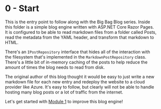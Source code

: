 # 0 - Start

This is the entry point to follow along with the Big Bag Blog series.  Inside this folder is a simple blog engine written with ASP.NET Core Razor Pages.  It is configured to be able to read markdown files from a folder called Posts, read the metadata from the YAML header, and transform that markdown to HTML.

There's an `IPostRepository` interface that hides all of the interaction with the filesystem that's implemented in the `MarkdownPostRepository` class.  There's a little bit of in-memory caching of the posts to help reduce the amount of times the blog needs to read from disk.

The original author of this blog thought it would be easy to just write a new markdown file for each new entry and redeploy the website to a cloud provider like Azure.  It's easy to follow, but clearly will not be able to handle hosting many blog posts or a lot of traffic from the internet.

Let's get started with [Module 1](../docs/1-Introduction.md) to improve this blog engine!